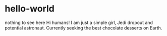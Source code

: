 # hello-world
nothing to see here
 Hi humans! 
 I am just a simple girl, Jedi dropout and potential astronaut. Currently seeking the best chocolate desserts on Earth.
